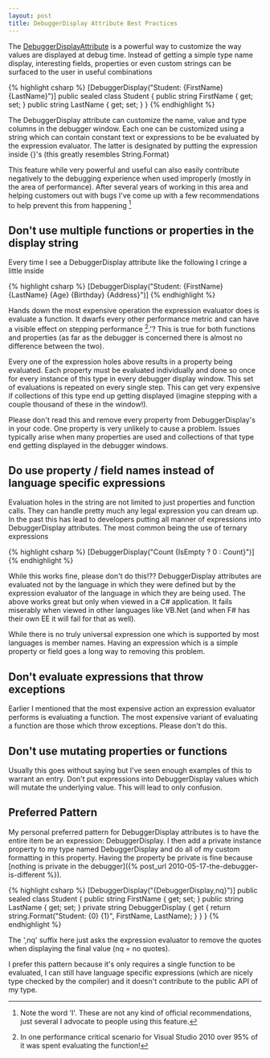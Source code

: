 ```yaml
---
layout: post
title: DebuggerDisplay Attribute Best Practices
---
```

The [DebuggerDisplayAttribute](http://msdn.microsoft.com/en-us/library/system.diagnostics.debuggerdisplayattribute.aspx) is a powerful way to customize the way values are displayed at debug time. Instead of getting a simple type name display, interesting fields, properties or even custom strings can be surfaced to the user in useful combinations

{% highlight csharp %}
[DebuggerDisplay("Student: {FirstName} {LastName}")]
public sealed class Student {
    public string FirstName { get; set; }
    public string LastName { get; set; }
}
{% endhighlight %}

The DebuggerDisplay attribute can customize the name, value and type columns in the debugger window. Each one can be customized using a string which can contain constant text or expressions to be be evaluated by the expression evaluator. The latter is designated by putting the expression inside {}'s (this greatly resembles String.Format)

This feature while very powerful and useful can also easily contribute negatively to the debugging experience when used improperly (mostly in the area of performance). After several years of working in this area and helping customers out with bugs I've come up with a few recommendations to help prevent this from happening [^1]

## Don't use multiple functions or properties in the display string

Every time I see a DebuggerDisplay attribute like the following I cringe a little inside

{% highlight csharp %}
[DebuggerDisplay("Student: {FirstName} {LastName} {Age} {Birthday} {Address}")]
{% endhighlight %}

Hands down the most expensive operation the expression evaluator does is evaluate a function. It dwarfs every other performance metric and can have a visible effect on stepping performance [^2].'? This is true for both functions and properties (as far as the debugger is concerned there is almost no difference between the two).

Every one of the expression holes above results in a property being evaluated.  Each property must be evaluated individually and done so once for every instance of this type in every debugger display window. This set of evaluations is repeated on every single step. This can get very expensive if collections of this type end up getting displayed (imagine stepping with a couple thousand of these in the window!).

Please don't read this and remove every property from DebuggerDisplay's in your code. One property is very unlikely to cause a problem. Issues typically arise when many properties are used and collections of that type end getting displayed in the debugger windows.

## Do use property / field names instead of language specific expressions

Evaluation holes in the string are not limited to just properties and function calls. They can handle pretty much any legal expression you can dream up. In the past this has lead to developers putting all manner of expressions into DebuggerDisplay attributes. The most common being the use of ternary expressions

{% highlight csharp %}
[DebuggerDisplay("Count {IsEmpty ? 0 : Count}")]
{% endhighlight %}

While this works fine, please don't do this!?? DebuggerDisplay attributes are evaluated not by the language in which they were defined but by the expression evaluator of the language in which they are being used. The above works great but only when viewed in a C# application. It fails miserably when viewed in other languages like VB.Net (and when F# has their own EE it will fail for that as well).

While there is no truly universal expression one which is supported by most languages is member names. Having an expression which is a simple property or field goes a long way to removing this problem.  

## Don't evaluate expressions that throw exceptions

Earlier I mentioned that the most expensive action an expression evaluator performs is evaluating a function. The most expensive variant of evaluating a function are those which throw exceptions. Please don't do this.

## Don't use mutating properties or functions

Usually this goes without saying but I've seen enough examples of this to warrant an entry. Don't put expressions into DebuggerDisplay values which will mutate the underlying value. This will lead to only confusion.  

## Preferred Pattern

My personal preferred pattern for DebuggerDisplay attributes is to have the entire item be an expression: DebuggerDisplay. I then add a private instance property to my type named DebuggerDisplay and do all of my custom formatting in this property. Having the property be private is fine because [nothing is private in the debugger]({% post_url 2010-05-17-the-debugger-is-different %}).
    
{% highlight csharp %}
[DebuggerDisplay("{DebuggerDisplay,nq}")]
public sealed class Student {
    public string FirstName { get; set; }
    public string LastName { get; set; }
    private string DebuggerDisplay {
        get { return string.Format("Student: {0} {1}", FirstName, LastName); }
    }
}
{% endhighlight %}

The ',nq' suffix here just asks the expression evaluator to remove the quotes when displaying the final value (nq = no quotes).

I prefer this pattern because it's only requires a single function to be evaluated, I can still have language specific expressions (which are nicely type checked by the compiler) and it doesn't contribute to the public API of my type.

[^1]: Note the word 'I'. These are not any kind of official recommendations, just several I advocate to people using this feature.

[^2]: In one performance critical scenario for Visual Studio 2010 over 95% of it was spent evaluating the function!

